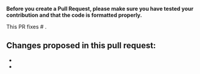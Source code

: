 **Before you create a Pull Request, please make sure you have tested your contribution and that the code is formatted properly.**

This PR fixes # .

**Changes proposed in this pull request:**
- 
- 
- 